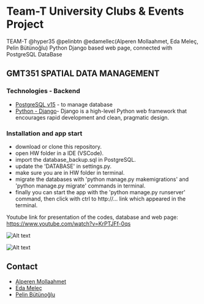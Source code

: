 # Team-T University Clubs & Events Project
TEAM-T @hyper35 @pelinbtn @edamellec(Alperen Mollaahmet, Eda Meleç, Pelin Bütünoğlu) Python Django based web page, connected with PostgreSQL DataBase
## GMT351 SPATIAL DATA MANAGEMENT
###  Technologies - Backend

- [PostgreSQL v15](https://www.postgresql.org/) - to manage database
- [Python - Django](https://www.djangoproject.com/)- Django is a high-level Python web framework that encourages rapid development and clean, pragmatic design.

### Installation and app start

- download or clone this repository.
- open HW folder in a IDE (VSCode).
- import the database_backup.sql in PostgreSQL.
- update the 'DATABASE' in settings.py.
- make sure you are in HW folder in terminal.
- migrate the databases with 'python manage.py makemigrations' and 'python manage.py migrate' commands in terminal.
- finally you can start the app with the 'python manage.py runserver' command, then click with ctrl to http://... link which appeared in the terminal.

Youtube link for presentation of the codes, database and web page: https://www.youtube.com/watch?v=KrPTJFf-0qs

![Alt text](Ekran%20g%C3%B6r%C3%BCnt%C3%BCs%C3%BC%202023-01-23%20205118.jpg)

![Alt text](Ekran%20g%C3%B6r%C3%BCnt%C3%BCs%C3%BC%202023-01-23%20205106.jpg)
## Contact

* <a href="https://github.com/hyper35" target="_blank">Alperen Mollaahmet</a>
* <a href="https://github.com/edamellec" target="_blank">Eda Meleç</a>
* <a href="https://github.com/pelinbtn" target="_blank">Pelin Bütünoğlu</a>